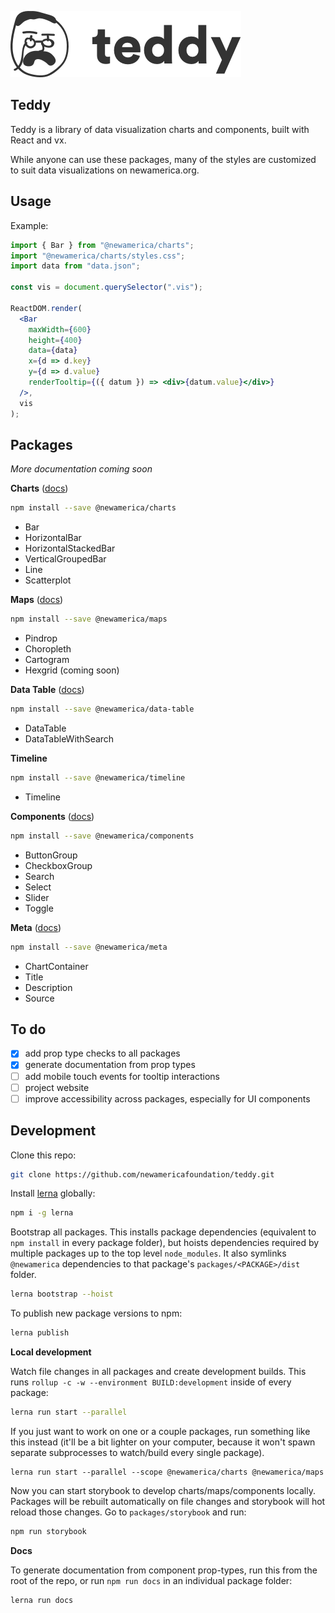 ![Teddy Logo](./assets/teddy.png)

## Teddy

Teddy is a library of data visualization charts and components, built with React and vx.

While anyone can use these packages, many of the styles are customized to suit data visualizations on newamerica.org.

## Usage

Example:

```jsx
import { Bar } from "@newamerica/charts";
import "@newamerica/charts/styles.css";
import data from "data.json";

const vis = document.querySelector(".vis");

ReactDOM.render(
  <Bar
    maxWidth={600}
    height={400}
    data={data}
    x={d => d.key}
    y={d => d.value}
    renderTooltip={({ datum }) => <div>{datum.value}</div>}
  />,
  vis
);
```

## Packages

_More documentation coming soon_

**Charts** ([docs](./packages/charts/README.md))

```bash
npm install --save @newamerica/charts
```

- Bar
- HorizontalBar
- HorizontalStackedBar
- VerticalGroupedBar
- Line
- Scatterplot

**Maps** ([docs](./packages/maps/README.md))

```bash
npm install --save @newamerica/maps
```

- Pindrop
- Choropleth
- Cartogram
- Hexgrid (coming soon)

**Data Table** ([docs](./packages/data-table/README.md))

```bash
npm install --save @newamerica/data-table
```

- DataTable
- DataTableWithSearch

**Timeline**

```bash
npm install --save @newamerica/timeline
```

- Timeline

**Components** ([docs](./packages/components/README.md))

```bash
npm install --save @newamerica/components
```

- ButtonGroup
- CheckboxGroup
- Search
- Select
- Slider
- Toggle

**Meta** ([docs](./packages/meta/README.md))

```bash
npm install --save @newamerica/meta
```

- ChartContainer
- Title
- Description
- Source

## To do

- [x] add prop type checks to all packages
- [x] generate documentation from prop types
- [ ] add mobile touch events for tooltip interactions
- [ ] project website
- [ ] improve accessibility across packages, especially for UI components

## Development

Clone this repo:

```bash
git clone https://github.com/newamericafoundation/teddy.git
```

Install [lerna](https://github.com/lerna/lerna) globally:

```bash
npm i -g lerna
```

Bootstrap all packages. This installs package dependencies (equivalent to `npm install` in every package folder), but hoists dependencies required by multiple packages up to the top level `node_modules`. It also symlinks `@newamerica` dependencies to that package's `packages/<PACKAGE>/dist` folder.

```bash
lerna bootstrap --hoist
```

To publish new package versions to npm:

```bash
lerna publish
```

**Local development**

Watch file changes in all packages and create development builds. This runs `rollup -c -w --environment BUILD:development` inside of every package:

```bash
lerna run start --parallel
```

If you just want to work on one or a couple packages, run something like this instead (it'll be a bit lighter on your computer, because it won't spawn separate subprocesses to watch/build every single package).

```
lerna run start --parallel --scope @newamerica/charts @newamerica/maps
```

Now you can start storybook to develop charts/maps/components locally. Packages will be rebuilt automatically on file changes and storybook will hot reload those changes. Go to `packages/storybook` and run:

```bash
npm run storybook
```

**Docs**

To generate documentation from component prop-types, run this from the root of the repo, or run `npm run docs` in an individual package folder:

```bash
lerna run docs
```
